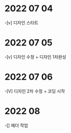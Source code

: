# 2022 07 04

-[v] 디자인 스타트

# 2022 07 05

-[v] 디자인 수정 + 디자인 1차완성

# 2022 07 06

-[V] 디자인 2차 수정 + 코딩 시작

# 2022 08

-[] 헤더 작업
